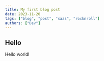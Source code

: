 ```yaml
---
title: My first blog post
date: 2023-11-20
tags: ["blog", "post", "saas", "rocknroll"]
authors: ["Dev"]
---
```


## Hello

Hello world!

<!-- Removed large image to reduce template size -->